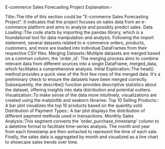 E-commerce Sales Forecasting Project  Explanation:-

Title::The title of this section could be "E-commerce Sales Forecasting Project". It indicates that the project focuses on sales data from an e-commerce platform and aims to analyze and possibly predict sales.
Data Loading::The code starts by importing the pandas library, which is a foundational tool for data manipulation and analysis. Following the import statement, several datasets related to e-commerce orders, products, customers, and more are loaded into individual DataFrames from their respective CSV files.
Merging Datasets::Multiple datasets are merged based on a common column, the 'order_id'. The merging process aims to combine relevant data from different sources into a single DataFrame, merged_data, which facilitates a comprehensive analysis.
Initial Exploration::The head() method provides a quick view of the first few rows of the merged data. It's a preliminary check to ensure the datasets have been merged correctly. Subsequently, the describe() function provides descriptive statistics about the dataset, offering insights into data distribution and potential outliers.
Visualization::To make sense of the data more intuitively, visualizations are created using the matplotlib and seaborn libraries:
Top 10 Selling Products:: A bar plot visualizes the top 10 products based on the quantity sold.
Distribution of Payment Types:: A bar plot displays the distribution of different payment methods used in transactions.
Monthly Sales Analysis::This segment converts the 'order_purchase_timestamp' column to a datetime format to facilitate time-series analysis. The month and year from each timestamp are then extracted to represent the time of each sale. Finally, the sales data is aggregated by month and visualized as a line chart to showcase sales trends over time.
